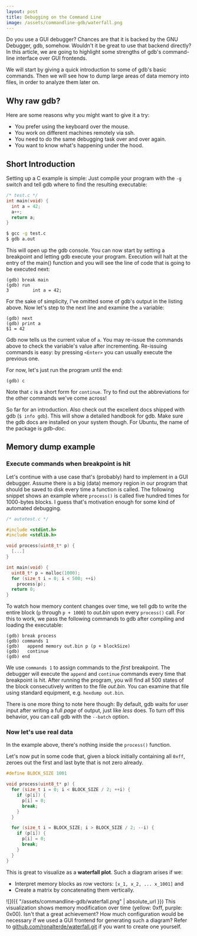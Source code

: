 ```yaml
---
layout: post
title: Debugging on the Command Line
image: /assets/commandline-gdb/waterfall.png
---
```


Do you use a GUI debugger? Chances are that it is backed by the GNU Debugger, gdb, somehow. Wouldn't it be great to use that backend directly? In this article, we are going to highlight some strengths of gdb's command-line interface over GUI frontends.

We will start by giving a quick introduction to some of gdb's basic commands. Then we will see how to dump large areas of data memory into files, in order to analyze them later on. 

## Why raw gdb?

Here are some reasons why you might want to give it a try:
- You prefer using the keyboard over the mouse.
- You work on different machines remotely via ssh.
- You need to do the same debugging task over and over again.
- You want to know what's happening under the hood.

## Short Introduction

Setting up a C example is simple: Just compile your program with the `-g` switch and tell gdb where to find the resulting executable:

```c
/* test.c */
int main(void) {
  int a = 42;
  a++;
  return a;
}
```

```bash
$ gcc -g test.c
$ gdb a.out
```

This will open up the gdb console. You can now start by setting a breakpoint and letting gdb execute your program. Execution will halt at the entry of the main() function and you will see the line of code that is going to be executed next:
```
(gdb) break main
(gdb) run
3         int a = 42;
```

For the sake of simplicity, I've omitted some of gdb's output in the listing above.
Now let's step to the next line and examine the `a` variable:

```
(gdb) next
(gdb) print a
$1 = 42
```

Gdb now tells us the current value of `a`. You may re-issue the commands above to check the variable's value after incrementing.
Re-issuing commands is easy: by pressing `<Enter>` you can usually execute the previous one.

For now, let's just run the program until the end:
```
(gdb) c
```

Note that `c` is a short form for `continue`. Try to find out the abbreviations for the other commands we've come across!

So far for an introduction. Also check out the excellent docs shipped with gdb (`$ info gdb`). This will show a detailed handbook for gdb. Make sure the gdb docs are installed on your system though. For Ubuntu, the name of the package is *gdb-doc*.

## Memory dump example

### Execute commands when breakpoint is hit

Let's continue with a use case that's (probably) hard to implement in a GUI debugger.
Assume there is a big (data) memory region in our program that should be saved to disk every time a function is called.
The following snippet shows an example where `process()` is called five hundred times for 1000-bytes blocks. I guess that's motivation enough for some kind of automated debugging.

```c
/* autotest.c */

#include <stdint.h>
#include <stdlib.h>

void process(uint8_t* p) {
  [...]
}

int main(void) {
  uint8_t* p = malloc(1000);
  for (size_t i = 0; i < 500; ++i)
    process(p);
  return 0;
}
```

To watch how memory content changes over time, we tell gdb to write the entire block (`p` through `p + 1000`) to *out.bin* upon every `process()` call.
For this to work, we pass the following commands to gdb after compiling and loading the executable:
```
(gdb) break process
(gdb) commands 1
(gdb) 	append memory out.bin p (p + blockSize)
(gdb) 	continue
(gdb) end
```

We use `commands 1` to assign commands to the *first* breakpoint. The debugger will execute the `append` and `continue` commands every time that breakpoint is hit.
After running the program, you will find all 500 states of the block consecutively written to the file *out.bin*.
You can examine that file using standard equipment, e.g. `hexdump out.bin`.

There is one more thing to note here though: By default, gdb waits for user input after writing a full *page* of output, just like *less* does. To turn off this behavior, you can call gdb with the `--batch` option.

### Now let's use real data
In the example above, there's nothing inside the `process()` function.

Let's now put in some code that, given a block initially containing all `0xff`, zeroes out the first and last byte that is not zero already.
```c
#define BLOCK_SIZE 1001

void process(uint8_t* p) {
  for (size_t i = 0; i < BLOCK_SIZE / 2; ++i) {
    if (p[i]) {
      p[i] = 0;
      break;
    }
  }

  for (size_t i = BLOCK_SIZE; i > BLOCK_SIZE / 2; --i) {
    if (p[i]) {
      p[i] = 0;
      break;
    }
  }
}
```

This is great to visualize as a **waterfall plot**. Such a diagram arises if we:
- Interpret memory blocks as row vectors: `[x_1, x_2, ... x_1001]` and
- Create a matrix by concatenating them vertically.

![]({{ "/assets/commandline-gdb/waterfall.png" | absolute_url }})
This visualization shows memory modification over time (yellow: 0xff, purple: 0x00). Isn't that a great achievement? How much configuration would be necessary if we used a GUI frontend for generating such a diagram?
Refer to [github.com/ronalterde/waterfall.git](https://github.com/ronalterde/waterfall.git) if you want to create one yourself.
